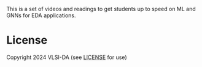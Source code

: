 
This is a set of videos and readings to get students up to speed on ML and GNNs for EDA applications.


# License

Copyright 2024 VLSI-DA (see [LICENSE](LICENSE) for use)
